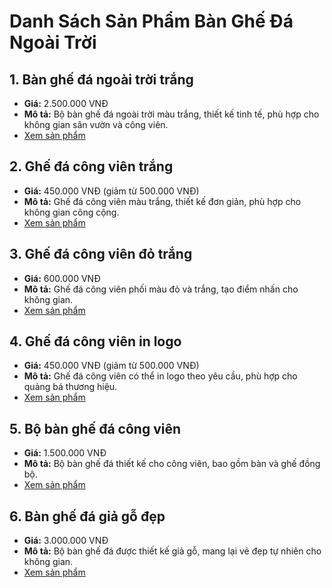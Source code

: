 # Danh Sách Sản Phẩm Bàn Ghế Đá Ngoài Trời

## 1. Bàn ghế đá ngoài trời trắng
- **Giá:** 2.500.000 VNĐ
- **Mô tả:** Bộ bàn ghế đá ngoài trời màu trắng, thiết kế tinh tế, phù hợp cho không gian sân vườn và công viên.
- [Xem sản phẩm](https://gheda.dak.edu.vn/san-pham/ban-ghe-da-ngoai-troi-trang)

## 2. Ghế đá công viên trắng
- **Giá:** 450.000 VNĐ (giảm từ 500.000 VNĐ)
- **Mô tả:** Ghế đá công viên màu trắng, thiết kế đơn giản, phù hợp cho không gian công cộng.
- [Xem sản phẩm](https://gheda.dak.edu.vn/san-pham/ghe-da-cong-vien-trang)

## 3. Ghế đá công viên đỏ trắng
- **Giá:** 600.000 VNĐ
- **Mô tả:** Ghế đá công viên phối màu đỏ và trắng, tạo điểm nhấn cho không gian.
- [Xem sản phẩm](https://gheda.dak.edu.vn/san-pham/ghe-da-cong-vien-do-trang)

## 4. Ghế đá công viên in logo
- **Giá:** 450.000 VNĐ (giảm từ 500.000 VNĐ)
- **Mô tả:** Ghế đá công viên có thể in logo theo yêu cầu, phù hợp cho quảng bá thương hiệu.
- [Xem sản phẩm](https://gheda.dak.edu.vn/san-pham/ghe-da-cong-vien-in-logo)

## 5. Bộ bàn ghế đá công viên
- **Giá:** 1.500.000 VNĐ
- **Mô tả:** Bộ bàn ghế đá thiết kế cho công viên, bao gồm bàn và ghế đồng bộ.
- [Xem sản phẩm](https://gheda.dak.edu.vn/san-pham/bo-ban-ghe-da-cong-vien)

## 6. Bàn ghế đá giả gỗ đẹp
- **Giá:** 3.000.000 VNĐ
- **Mô tả:** Bộ bàn ghế đá được thiết kế giả gỗ, mang lại vẻ đẹp tự nhiên cho không gian.
- [Xem sản phẩm](https://gheda.dak.edu.vn/san-pham/ban-ghe-da-gia-go-dep)
